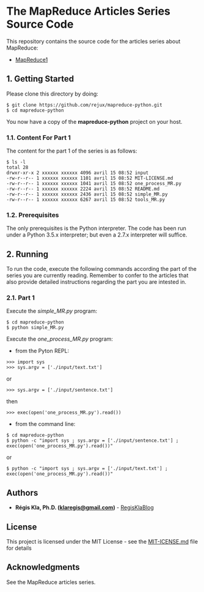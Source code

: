 # The MapReduce Articles Series Source Code

This repository contains the source code for the articles series about MapReduce:
* [MapReduce1](https://klaregis-portal.appspot.com/software/articles/0001/mapred-part1.html.)



## 1. Getting Started

Please clone this directory by doing: 

```
$ git clone https://github.com/rejux/mapreduce-python.git
$ cd mapreduce-python
```

You now have a copy of the **mapreduce-python** project on your host. 

### 1.1. Content For Part 1

The content for the part 1 of the series is as follows:

```
$ ls -l
total 28
drwxr-xr-x 2 xxxxxx xxxxxx 4096 avril 15 08:52 input
-rw-r--r-- 1 xxxxxx xxxxxx 1101 avril 15 08:52 MIT-LICENSE.md
-rw-r--r-- 1 xxxxxx xxxxxx 1041 avril 15 08:52 one_process_MR.py
-rw-r--r-- 1 xxxxxx xxxxxx 2224 avril 15 08:52 README.md
-rw-r--r-- 1 xxxxxx xxxxxx 2436 avril 15 08:52 simple_MR.py
-rw-r--r-- 1 xxxxxx xxxxxx 6267 avril 15 08:52 tools_MR.py
```

### 1.2. Prerequisites

The only prerequisites is the Python interpreter. The code has been run under a Python 3.5.x interpreter; 
but even a 2.7.x interpreter will suffice.

## 2. Running

To run the code, execute the following commands according the part of the series you are currently reading.
Remember to confer to the articles that also provide detailed instructions regarding the part you are 
intested in.

### 2.1. Part 1

Execute the *simple_MR.py* program:

```
$ cd mapreduce-python
$ python simple_MR.py
```
Execute the *one_process_MR.py* program:
* from the Pyton REPL:

```
>>> import sys
>>> sys.argv = ['./input/text.txt']
```

or

```
>>> sys.argv = ['./input/sentence.txt']
```

then

```
>>> exec(open('one_process_MR.py').read())
```

* from the command line:

```
$ cd mapreduce-python
$ python -c "import sys ; sys.argv = ['./input/sentence.txt'] ; exec(open('one_process_MR.py').read())"
```

or

```
$ python -c "import sys ; sys.argv = ['./input/text.txt'] ; exec(open('one_process_MR.py').read())"
```

## Authors

* **Régis Kla, Ph.D. (klaregis@gmail.com)** - [RegisKlaBlog](https://klaregis-portal.appspot.com/)

## License

This project is licensed under the MIT License - see the [MIT-ICENSE.md](MIT-LICENSE.md) file for details

## Acknowledgments

See the MapReduce articles series.


